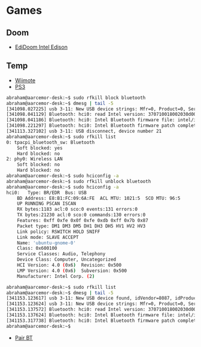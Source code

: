 Games
==

## Doom

- [EdiDoom Intel Edison](http://2ld.de/edidoom/)

## Temp

- [Wiimote](http://www.brianhensley.net/2012/08/wii-controller-raspberry-pi-python.html)
- [PS3](http://www.cnx-software.com/2013/05/15/how-to-play-games-in-android-mini-pcs-stbs-with-a-ps3-bluetooth-controller/)

```sh
abraham@aarcemor-desk:~$ sudo rfkill block bluetooth
abraham@aarcemor-desk:~$ dmesg | tail -5
[341098.027225] usb 3-11: New USB device strings: Mfr=0, Product=0, SerialNumber=0
[341098.041129] Bluetooth: hci0: read Intel version: 370710018002030d00
[341098.041186] Bluetooth: hci0: Intel Bluetooth firmware file: intel/ibt-hw-37.7.10-fw-1.80.2.3.d.bseq
[341098.221297] Bluetooth: hci0: Intel Bluetooth firmware patch completed and activated
[341113.327102] usb 3-11: USB disconnect, device number 21
abraham@aarcemor-desk:~$ sudo rfkill list
0: tpacpi_bluetooth_sw: Bluetooth
	Soft blocked: yes
	Hard blocked: no
2: phy0: Wireless LAN
	Soft blocked: no
	Hard blocked: no
abraham@aarcemor-desk:~$ sudo hciconfig -a
abraham@aarcemor-desk:~$ sudo rfkill unblock bluetooth
abraham@aarcemor-desk:~$ sudo hciconfig -a
hci0:	Type: BR/EDR  Bus: USB
	BD Address: E8:B1:FC:09:6A:FE  ACL MTU: 1021:5  SCO MTU: 96:5
	UP RUNNING PSCAN ISCAN 
	RX bytes:1183 acl:0 sco:0 events:131 errors:0
	TX bytes:21230 acl:0 sco:0 commands:130 errors:0
	Features: 0xff 0xfe 0x0f 0xfe 0xdb 0xff 0x7b 0x87
	Packet type: DM1 DM3 DM5 DH1 DH3 DH5 HV1 HV2 HV3 
	Link policy: RSWITCH HOLD SNIFF 
	Link mode: SLAVE ACCEPT 
	Name: 'ubuntu-gnome-0'
	Class: 0x600100
	Service Classes: Audio, Telephony
	Device Class: Computer, Uncategorized
	HCI Version: 4.0 (0x6)  Revision: 0x500
	LMP Version: 4.0 (0x6)  Subversion: 0x500
	Manufacturer: Intel Corp. (2)

abraham@aarcemor-desk:~$ sudo rfkill list
abraham@aarcemor-desk:~$ dmesg | tail -5
[341153.123617] usb 3-11: New USB device found, idVendor=8087, idProduct=07dc
[341153.123624] usb 3-11: New USB device strings: Mfr=0, Product=0, SerialNumber=0
[341153.137572] Bluetooth: hci0: read Intel version: 370710018002030d00
[341153.137624] Bluetooth: hci0: Intel Bluetooth firmware file: intel/ibt-hw-37.7.10-fw-1.80.2.3.d.bseq
[341153.317738] Bluetooth: hci0: Intel Bluetooth firmware patch completed and activated
abraham@aarcemor-desk:~$ 
```

- [Pair BT](http://www.heatxsink.com/entry/how-to-pair-a-bluetooth-device-from-command-line-on-linux)
